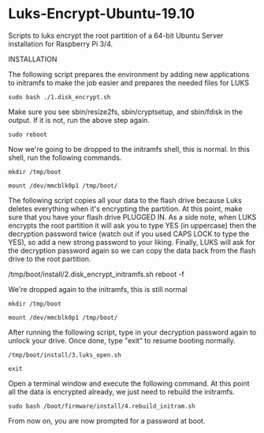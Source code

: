# Luks-Encrypt-Ubuntu-19.10
Scripts to luks encrypt the root partition of a 64-bit Ubuntu Server installation for Raspberry Pi 3/4.

INSTALLATION

The following script prepares the environment by adding new applications to initramfs to make the job easier and prepares the needed files for LUKS

`sudo bash ./1.disk_encrypt.sh`

Make sure you see sbin/resize2fs, sbin/cryptsetup, and sbin/fdisk in the output. If it is not, run the above step again.

`sudo reboot`

Now we're going to be dropped to the initramfs shell, this is normal. In this shell, run the following commands.

`mkdir /tmp/boot`

`mount /dev/mmcblk0p1 /tmp/boot/`

The following script copies all your data to the flash drive because Luks deletes everything when it's encrypting the partition. At this point, make sure that you have your flash drive PLUGGED IN. As a side note, when LUKS encrypts the root partition it will ask you to type YES (in uppercase) then the decryption password twice (watch out if you used CAPS LOCK to type the YES), so add a new strong password to your liking. Finally, LUKS will ask for the decryption password again so we can copy the data back from the flash drive to the root partition.

/tmp/boot/install/2.disk_encrypt_initramfs.sh
reboot -f

We're dropped again to the initramfs, this is still normal

`mkdir /tmp/boot`

`mount /dev/mmcblk0p1 /tmp/boot/`

After running the following script, type in your decryption password again to unlock your drive. Once done, type "exit" to resume booting normally.

`/tmp/boot/install/3.luks_open.sh`

`exit`

Open a terminal window and execute the following command. At this point all the data is encrypted already, we just need to rebuild the initramfs.

`sudo bash /boot/firmware/install/4.rebuild_initram.sh`

From now on, you are now prompted for a password at boot.

